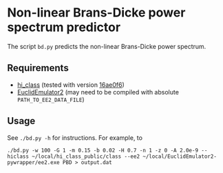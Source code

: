 # Non-linear Brans-Dicke power spectrum predictor

The script `bd.py` predicts the non-linear Brans-Dicke power spectrum.

## Requirements

* [hi_class](https://github.com/miguelzuma/hi_class_public/) (tested with version [16ae0f6](https://github.com/miguelzuma/hi_class_public/tree/16ae0f6ccfcee513146ec36b690678f34fb687f4))
* [EuclidEmulator2](https://github.com/miknab/EuclidEmulator2/) (may need to be compiled with absolute `PATH_TO_EE2_DATA_FILE`)

## Usage

See `./bd.py -h` for instructions. For example, to 

``
./bd.py -w 100 -G 1 -m 0.15 -b 0.02 -H 0.7 -n 1 -z 0 -A 2.0e-9 --hiclass ~/local/hi_class_public/class --ee2 ~/local/EuclidEmulator2-pywrapper/ee2.exe PBD > output.dat
``
